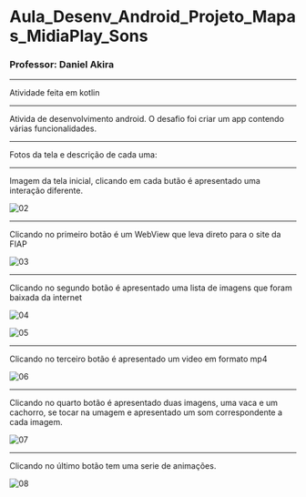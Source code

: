 # Aula_Desenv_Android_Projeto_Mapas_MidiaPlay_Sons
### Professor: Daniel Akira

---

Atividade feita em kotlin

-----

Ativida de desenvolvimento android. O desafio foi criar um app contendo várias funcionalidades.

---

Fotos da tela e descrição de cada uma:

---

Imagem da tela inicial, clicando em cada butão é apresentado uma interação diferente.

![02](https://user-images.githubusercontent.com/81994459/186049197-507ed6f4-4ba7-42c9-b0e3-7ac09fa5fc9c.png)

---


Clicando no primeiro botão é um WebView que leva direto para o site da FIAP

![03](https://user-images.githubusercontent.com/81994459/186049308-60d120cd-6ba9-4800-8894-f8cb2fa9b2c6.PNG)

---

Clicando no segundo botão é apresentado uma lista de imagens que foram baixada da internet

![04](https://user-images.githubusercontent.com/81994459/186049466-6bb54a19-70bf-4b48-b938-64e6d6af97ae.PNG)


![05](https://user-images.githubusercontent.com/81994459/186049593-f5aa3f67-8f64-4465-8fc5-ba8ca2e892e8.PNG)

---

Clicando no terceiro botão é apresentado um video em formato mp4

![06](https://user-images.githubusercontent.com/81994459/186049631-843811d3-9d30-43ba-b4c2-03cf7233080c.PNG)

---

Clicando no quarto botão é apresentado duas imagens, uma vaca e um cachorro, se tocar na umagem e apresentado um som correspondente a cada imagem.

![07](https://user-images.githubusercontent.com/81994459/186049746-60da4ba9-340c-47bd-bf83-5c43ba10d321.PNG)

---

Clicando no último botão tem uma serie de animações.

![08](https://user-images.githubusercontent.com/81994459/186049946-3da1c02a-0eda-443c-9ad2-b13e665e32db.PNG)


